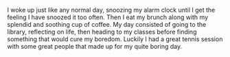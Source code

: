 I woke up just like any normal day, snoozing my alarm clock until I get the feeling I have snoozed it too often. Then I eat my brunch along with my splendid and soothing cup of coffee. My day consisted of going to the library, reflecting on life, then heading to my classes before finding something that would cure my boredom. Luckily I had a great tennis session with some great people that made up for my quite boring day.